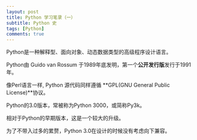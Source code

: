 ```yaml
---
layout: post
title: Python 学习笔录（一）
subtitle: Python 史
tags: [Python]
comments: true
---
```


Python是一种解释型、面向对象、动态数据类型的高级程序设计语言。

Python由 Guido van Rossum 于1989年底发明，第一个**公开发行版**发行于1991年。

像Perl语言一样, Python 源代码同样遵循 **GPL(GNU General Public License)**协议。

Python的3.0版本，常被称为Python 3000，或简称Py3k。

相对于Python的早期版本，这是一个较大的升级。

为了不带入过多的累赘，Python 3.0在设计的时候没有考虑向下兼容。
